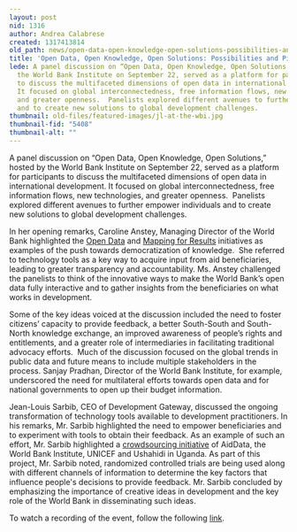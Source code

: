 ```yaml
---
layout: post
nid: 1316
author: Andrea Calabrese
created: 1317413814
old_path: news/open-data-open-knowledge-open-solutions-possibilities-and-pitfalls
title: 'Open Data, Open Knowledge, Open Solutions: Possibilities and Pitfalls'
lede: A panel discussion on “Open Data, Open Knowledge, Open Solutions,” hosted by
  the World Bank Institute on September 22, served as a platform for participants
  to discuss the multifaceted dimensions of open data in international development.
  It focused on global interconnectedness, free information flows, new technologies,
  and greater openness.  Panelists explored different avenues to further empower individuals
  and to create new solutions to global development challenges.
thumbnail: old-files/featured-images/jl-at-the-wbi.jpg
thumbnail-fid: "5408"
thumbnail-alt: ""
---
```


A panel discussion on “Open Data, Open Knowledge, Open Solutions,” hosted by the World Bank Institute on September 22, served as a platform for participants to discuss the multifaceted dimensions of open data in international development. It focused on global interconnectedness, free information flows, new technologies, and greater openness.  Panelists explored different avenues to further empower individuals and to create new solutions to global development challenges.

In her opening remarks, Caroline Anstey, Managing Director of the World Bank highlighted the [Open Data](http://data.worldbank.org/) and [Mapping for Results](/news/world-bank-and-aiddata-put-aid-information-map "Mapping for Results") initiatives as examples of the push towards democratization of knowledge.  She referred to technology tools as a key way to acquire input from aid beneficiaries, leading to greater transparency and accountability. Ms. Anstey challenged the panelists to think of the innovative ways to make the World Bank’s open data fully interactive and to gather insights from the beneficiaries on what works in development.

Some of the key ideas voiced at the discussion included the need to foster citizens’ capacity to provide feedback, a better South-South and South-North knowledge exchange, an improved awareness of people’s rights and entitlements, and a greater role of intermediaries in facilitating traditional advocacy efforts.  Much of the discussion focused on the global trends in public data and future means to include multiple stakeholders in the process. Sanjay Pradhan, Director of the World Bank Institute, for example, underscored the need for multilateral efforts towards open data and for national governments to open up their budget information.

Jean-Louis Sarbib, CEO of Development Gateway, discussed the ongoing transformation of technology tools available to development practitioners. In his remarks, Mr. Sarbib highlighted the need to empower beneficiaries and to experiment with tools to obtain their feedback. As an example of such an effort, Mr. Sarbib highlighted a [crowdsourcing initiative](http://blog.aiddata.org/2011/06/experimenting-with-aid-information.html "Crowdsourcing Initiative") of AidData, the World Bank Institute, UNICEF and Ushahidi in Uganda. As part of this project, Mr. Sarbib noted, randomized controlled trials are being used along with different channels of information to determine the key factors that influence people's decisions to provide feedback. Mr. Sarbib concluded by emphasizing the importance of creative ideas in development and the key role of the World Bank in disseminating such ideas.

To watch a recording of the event, follow the following [link](http://wbi.worldbank.org/wbi/event/open-data-open-knowledge-open-solutions).
